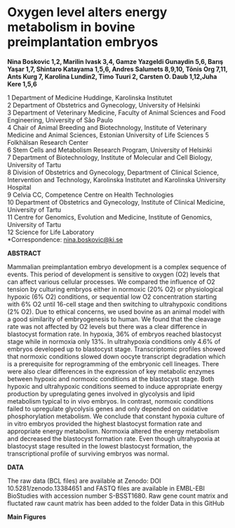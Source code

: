 # Oxygen level alters energy metabolism in bovine preimplantation embryos

**Nina Boskovic 1,2, Marilin Ivask 3,4, Gamze Yazgeldi Gunaydin 5,6, Barış Yaşar 1,7, Shintaro Katayama 1,5,6, Andres Salumets 8,9,10, Tõnis Org 7,11, Ants Kurg 7, Karolina Lundin2, Timo Tuuri 2, Carsten O. Daub 1,12,Juha Kere 1,5,6** 

1 Department of Medicine Huddinge, Karolinska Institutet  
2 Department of Obstetrics and Gynecology, University of Helsinki  
3 Department of Veterinary Medicine, Faculty of Animal Sciences and Food Engineering, University of São Paulo   
4 Chair of Animal Breeding and Biotechnology, Institute of Veterinary Medicine and Animal Sciences, Estonian University of Life Sciences
5 Folkhälsan Research Center    
6 Stem Cells and Metabolism Research Program, University of Helsinki   
7 Department of Biotechnology, Institute of Molecular and Cell Biology, University of Tartu   
8 Division of Obstetrics and Gynecology, Department of Clinical Science, Intervention and Technology, 
 Karolinska Institutet and Karolinska University Hospital   
 9 Celvia CC, Competence Centre on Health Technologies    
 10 Department of Obstetrics and Gynecology, Institute of Clinical Medicine, University of Tartu   
 11 Centre for Genomics, Evolution and Medicine, Institute of Genomics, University of Tartu   
 12 Science for Life Laboratory   
 *Correspondence: nina.boskovic@ki.se  


**ABSTRACT** 

Mammalian preimplantation embryo development is a complex sequence of events. This period of development is sensitive to oxygen (O2) levels that can affect various cellular processes. We compared the influence of O2 tension by culturing embryos either in normoxic (20% O2) or physiological hypoxic (6% O2) conditions, or sequential low O2 concentration starting with 6% O2 until 16-cell stage and then switching to ultrahypoxic conditions (2% O2). Due to ethical concerns, we used bovine as an animal model with a good similarity of embryogenesis to human. We found that the cleavage rate was not affected by O2 levels but there was a clear difference in blastocyst formation rate. In hypoxia, 36% of embryos reached blastocyst stage while in normoxia only 13%. In ultrahypoxia conditions only 4.6% of embryos developed up to blastocyst stage. Transcriptomic profiles showed that normoxic conditions slowed down oocyte transcript degradation which is a prerequisite for reprogramming of the embryonic cell lineages. There were also clear differences in the expression of key metabolic enzymes between hypoxic and normoxic conditions at the blastocyst stage. Both hypoxic and ultrahypoxic conditions seemed to induce appropriate energy production by upregulating genes involved in glycolysis and lipid metabolism typical to in vivo embryos. In contrast, normoxic conditions failed to upregulate glycolysis genes and only depended on oxidative phosphorylation metabolism. We conclude that constant hypoxia culture of in vitro embryos provided the highest blastocyst formation rate and appropriate energy metabolism. Normoxia altered the energy metabolism and decreased the blastocyst formation rate. Even though ultrahypoxia at blastocyst stage resulted in the lowest blastocyst formation, the transcriptional profile of surviving embryos was normal.

**DATA**   

The raw data (BCL files) are available at Zenodo: DOI 10.5281/zenodo.13384651 and FASTQ files are available in EMBL-EBI BioStudies with accession number S-BSST1680. 
Raw gene count matrix and fluctated raw caunt matrix has been added to the folder Data in this GitHub 

**Main Figures**








